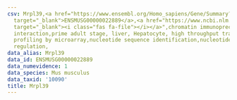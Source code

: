 ```yaml
---
csv: Mrpl39,<a href="https://www.ensembl.org/Homo_sapiens/Gene/Summary?db=core;g=ENSMUSG00000022889"
  target="_blank">ENSMUSG00000022889</a>,<a href="https://www.ncbi.nlm.nih.gov/pubmed/23834426"
  target="_blank"><i class="fas fa-file"></i></a>",chromatin immunoprecipitation assay,direct
  interaction,prime adult stage, liver, Hepatocyte, high throughput transcription
  profiling by microarray,nucleotide sequence identification,nucleotide sequence identification,transcriptional
  regulation,
data_alias: Mrpl39
data_id: ENSMUSG00000022889
data_numevidence: 1
data_species: Mus musculus
data_taxid: '10090'
title: Mrpl39
---
```

